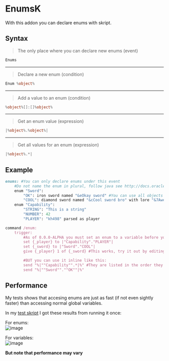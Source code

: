 # EnumsK

With this addon you can declare enums with skript.

## Syntax
>The only place where you can declare new enums (event)
```C#
Enums
```

---

>Declare a new enum (condition)
```C#
Enum %object%
```

---

>Add a value to an enum (condition)
```C#
%object%[]:[]%object%
```

---

>Get an enum value (expression)
```C#
|%object%.%object%|
```

---

>Get all values for an enum (expression)
```C#
|%object%.*|
```

## Example

```ruby
enums: #You can only declare enums under this event
    #Do not name the enum in plural, follow java see http://docs.oracle.com/javase/tutorial/java/javaOO/enum.html
    enum "Sword":
        "OK": iron sword named "&eOkay sword" #You can use all objects
        "COOL": diamond sword named "&cCool sword bro" with lore "&7Awe YEAH" #Even objects with spesial features like name and lore
    enum "Capability":
        "STRING": "This is a string"
        "NUMBER": 42
        "PLAYER": "kh498" parsed as player

command /enum:
    trigger:
        #As of 0.0.0-ALPHA you must set an enum to a variable before you can use it
        set {_player} to |"Capability"."PLAYER"|
        set {_sword} to |"Sword"."COOL"|
        give {_player} 1 of {_sword} #This works, try it out by editing the Capability.PLAYER enum

        #BUT you can use it inline like this:
        send "%|""Capability"".*|%" #They are listed in the order they were declared
        send "%|""Sword"".""OK""|%"

```

## Performance
My tests shows that accesing enums are just as fast (if not even sightly faster) than accessing normal global variables.

In my [test skript](https://gist.github.com/kh498/6fe84df0f1a37de294147e456f721eb5) I got these results from running it once:

For enums:<br>
![image](https://cloud.githubusercontent.com/assets/1556738/20042714/5a50e676-a47f-11e6-88d7-e4d76cfff40f.png)

For variables:<br>
![image](https://cloud.githubusercontent.com/assets/1556738/20042712/48eb86b6-a47f-11e6-97cd-e49e93bfc511.png)

**But note that performance may vary**
